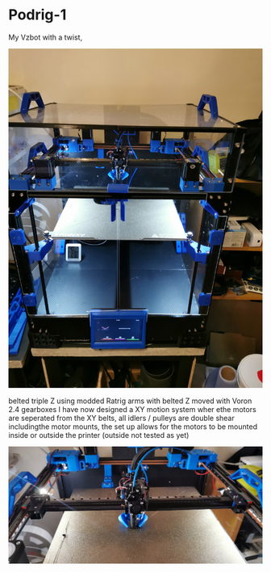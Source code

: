 # Podrig-1



My Vzbot with a twist, 


![alt text](IMG_20240305_193134.jpg)


belted triple Z using modded Ratrig arms with belted Z moved with Voron 2.4 gearboxes
I have now designed a XY motion system wher ethe motors are seperated from the XY belts, all idlers / pulleys are double shear includingthe motor mounts, the set up allows for the motors to be mounted inside or outside the printer (outside not tested as yet)

![alt text](IMG_20240303_092019.jpg)

